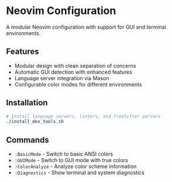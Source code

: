 # Neovim Configuration

A modular Neovim configuration with support for GUI and terminal environments.

## Features

- Modular design with clean separation of concerns
- Automatic GUI detection with enhanced features
- Language server integration via Mason
- Configurable color modes for different environments

## Installation

```bash
# Install language servers, linters, and TreeSitter parsers
./install_dev_tools.sh
```

## Commands

- `:BasicMode` - Switch to basic ANSI colors
- `:GUIMode` - Switch to GUI mode with true colors
- `:ColorAnalyze` - Analyze color scheme information
- `:Diagnostics` - Show terminal and system diagnostics